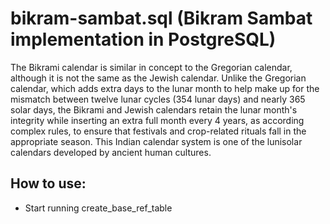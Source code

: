 # bikram-sambat.sql (Bikram Sambat implementation in PostgreSQL)


 The Bikrami calendar is similar in concept to the Gregorian calendar, although it is not the same as the Jewish calendar. Unlike the Gregorian calendar, which adds extra days to the lunar month to help make up for the mismatch between twelve lunar cycles (354 lunar days) and nearly 365 solar days, the Bikrami and Jewish calendars retain the lunar month's integrity while inserting an extra full month every 4 years, as according complex rules, to ensure that festivals and crop-related rituals fall in the appropriate season. This Indian calendar system is one of the lunisolar calendars developed by ancient human cultures.
 
 ## How to use: 
 
 - Start running create_base_ref_table
 
